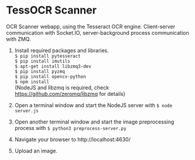 # TessOCR Scanner
OCR Scanner webapp, using the Tesseract OCR engine. Client-server communication with Socket.IO, server-background process communication with ZMQ.

1. Install required packages and libraries. <br>
`$ pip install pytesseract` <br>
`$ pip install imutils` <br>
`$ apt-get install libzmq3-dev` <br>
`$ pip install pyzmq` <br>
`$ pip install opencv-python` <br>
`$ npm install` <br>
(NodeJS and libzmq is required, check https://github.com/zeromq/libzmq for details)

2. Open a terminal window and start the NodeJS server with `$ node server.js` 

3. Open another terminal window and start the image preprocessing process with `$ python3 preprocess-server.py` 

4. Navigate your browser to 
http://localhost:4630/

5. Upload an image.
